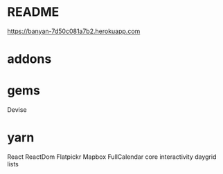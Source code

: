 # README

https://banyan-7d50c081a7b2.herokuapp.com

# addons
# gems
  Devise
# yarn
  React
  ReactDom
  Flatpickr
  Mapbox
  FullCalendar
    core
    interactivity
    daygrid
    lists
